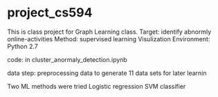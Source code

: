 # project_cs594
This is class project for Graph Learning class.
Target: identify abnormly online-activities
Method: supervised learning
Visulization
Environment: Python 2.7


code: in cluster_anormaly_detection.ipynb

data step:
preprocessing data to generate 11 data sets for later learnin


Two ML methods were tried
Logistic regression
SVM classifier



